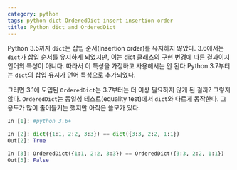 ```yaml
---
category: python
tags: python dict OrderedDict insert insertion order
title: Python dict and OrderedDict
---
```

Python 3.5까지 ```dict```는 삽입 순서(insertion order)를 유지하지 않았다. 3.6에서는 ```dict```가 삽입 순서를 유지하게 되었지만, 이는 dict 클래스의 구현 변경에 따른 결과이지 언어의 특성이 아니다. 따라서 이 특성을 가정하고 사용해서는 안 된다.Python 3.7부터는 ```dict```의 삽입 유지가 언어 특성으로 추가되었다. 

그러면 3.1에 도입된 ```OrderedDict```는 3.7부터는 더 이상 필요하지 않게 된 걸까? 그렇지 않다. ```OrderedDict```는 동일성 테스트(equality test)에서 ```dict```와 다르게 동작한다. 그 용도가 많이 줄어들기는 했지만 아직은 쓸모가 있다.

```python
In [1]: #python 3.6+

In [2]: dict({1:1, 2:2, 3:3}) == dict({3:3, 2:2, 1:1})
Out[2]: True

In [3]: OrderedDict({1:1, 2:2, 3:3}) == OrderedDict({3:3, 2:2, 1:1})
Out[3]: False
```
